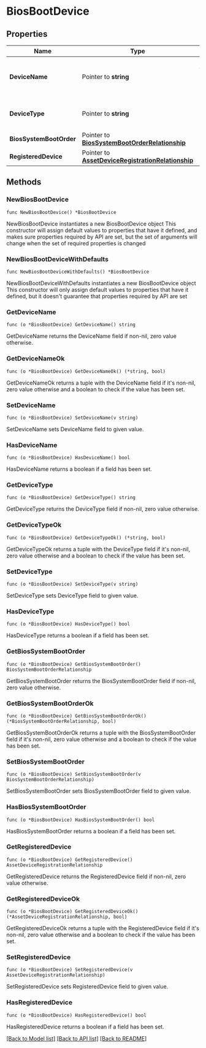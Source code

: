 # BiosBootDevice

## Properties

Name | Type | Description | Notes
------------ | ------------- | ------------- | -------------
**DeviceName** | Pointer to **string** | Name of the Configured Boot Device. | [optional] [readonly] 
**DeviceType** | Pointer to **string** | Type of the Configured Boot Device. | [optional] [readonly] 
**BiosSystemBootOrder** | Pointer to [**BiosSystemBootOrderRelationship**](bios.SystemBootOrder.Relationship.md) |  | [optional] 
**RegisteredDevice** | Pointer to [**AssetDeviceRegistrationRelationship**](asset.DeviceRegistration.Relationship.md) |  | [optional] 

## Methods

### NewBiosBootDevice

`func NewBiosBootDevice() *BiosBootDevice`

NewBiosBootDevice instantiates a new BiosBootDevice object
This constructor will assign default values to properties that have it defined,
and makes sure properties required by API are set, but the set of arguments
will change when the set of required properties is changed

### NewBiosBootDeviceWithDefaults

`func NewBiosBootDeviceWithDefaults() *BiosBootDevice`

NewBiosBootDeviceWithDefaults instantiates a new BiosBootDevice object
This constructor will only assign default values to properties that have it defined,
but it doesn't guarantee that properties required by API are set

### GetDeviceName

`func (o *BiosBootDevice) GetDeviceName() string`

GetDeviceName returns the DeviceName field if non-nil, zero value otherwise.

### GetDeviceNameOk

`func (o *BiosBootDevice) GetDeviceNameOk() (*string, bool)`

GetDeviceNameOk returns a tuple with the DeviceName field if it's non-nil, zero value otherwise
and a boolean to check if the value has been set.

### SetDeviceName

`func (o *BiosBootDevice) SetDeviceName(v string)`

SetDeviceName sets DeviceName field to given value.

### HasDeviceName

`func (o *BiosBootDevice) HasDeviceName() bool`

HasDeviceName returns a boolean if a field has been set.

### GetDeviceType

`func (o *BiosBootDevice) GetDeviceType() string`

GetDeviceType returns the DeviceType field if non-nil, zero value otherwise.

### GetDeviceTypeOk

`func (o *BiosBootDevice) GetDeviceTypeOk() (*string, bool)`

GetDeviceTypeOk returns a tuple with the DeviceType field if it's non-nil, zero value otherwise
and a boolean to check if the value has been set.

### SetDeviceType

`func (o *BiosBootDevice) SetDeviceType(v string)`

SetDeviceType sets DeviceType field to given value.

### HasDeviceType

`func (o *BiosBootDevice) HasDeviceType() bool`

HasDeviceType returns a boolean if a field has been set.

### GetBiosSystemBootOrder

`func (o *BiosBootDevice) GetBiosSystemBootOrder() BiosSystemBootOrderRelationship`

GetBiosSystemBootOrder returns the BiosSystemBootOrder field if non-nil, zero value otherwise.

### GetBiosSystemBootOrderOk

`func (o *BiosBootDevice) GetBiosSystemBootOrderOk() (*BiosSystemBootOrderRelationship, bool)`

GetBiosSystemBootOrderOk returns a tuple with the BiosSystemBootOrder field if it's non-nil, zero value otherwise
and a boolean to check if the value has been set.

### SetBiosSystemBootOrder

`func (o *BiosBootDevice) SetBiosSystemBootOrder(v BiosSystemBootOrderRelationship)`

SetBiosSystemBootOrder sets BiosSystemBootOrder field to given value.

### HasBiosSystemBootOrder

`func (o *BiosBootDevice) HasBiosSystemBootOrder() bool`

HasBiosSystemBootOrder returns a boolean if a field has been set.

### GetRegisteredDevice

`func (o *BiosBootDevice) GetRegisteredDevice() AssetDeviceRegistrationRelationship`

GetRegisteredDevice returns the RegisteredDevice field if non-nil, zero value otherwise.

### GetRegisteredDeviceOk

`func (o *BiosBootDevice) GetRegisteredDeviceOk() (*AssetDeviceRegistrationRelationship, bool)`

GetRegisteredDeviceOk returns a tuple with the RegisteredDevice field if it's non-nil, zero value otherwise
and a boolean to check if the value has been set.

### SetRegisteredDevice

`func (o *BiosBootDevice) SetRegisteredDevice(v AssetDeviceRegistrationRelationship)`

SetRegisteredDevice sets RegisteredDevice field to given value.

### HasRegisteredDevice

`func (o *BiosBootDevice) HasRegisteredDevice() bool`

HasRegisteredDevice returns a boolean if a field has been set.


[[Back to Model list]](../README.md#documentation-for-models) [[Back to API list]](../README.md#documentation-for-api-endpoints) [[Back to README]](../README.md)


